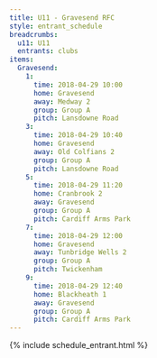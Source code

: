 ```yaml
---
title: U11 - Gravesend RFC
style: entrant_schedule
breadcrumbs:
  u11: U11
  entrants: clubs
items:
  Gravesend:
    1:
      time: 2018-04-29 10:00
      home: Gravesend
      away: Medway 2
      group: Group A
      pitch: Lansdowne Road
    3:
      time: 2018-04-29 10:40
      home: Gravesend
      away: Old Colfians 2
      group: Group A
      pitch: Lansdowne Road
    5:
      time: 2018-04-29 11:20
      home: Cranbrook 2
      away: Gravesend
      group: Group A
      pitch: Cardiff Arms Park
    7:
      time: 2018-04-29 12:00
      home: Gravesend
      away: Tunbridge Wells 2
      group: Group A
      pitch: Twickenham
    9:
      time: 2018-04-29 12:40
      home: Blackheath 1
      away: Gravesend
      group: Group A
      pitch: Cardiff Arms Park
---
```


{% include schedule_entrant.html %}
